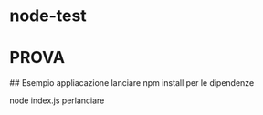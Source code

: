# node-test

<h1>PROVA</h1>
## Esempio appliacazione
lanciare npm install per le dipendenze

node index.js perlanciare
